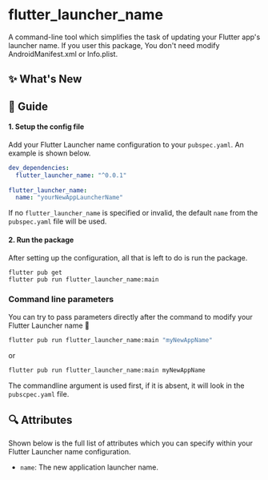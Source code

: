 # flutter_launcher_name

A command-line tool which simplifies the task of updating your Flutter app's launcher name.
If you user this package, You don't need modify AndroidManifest.xml or Info.plist.


## :sparkles: What's New


## :book: Guide

#### 1. Setup the config file

Add your Flutter Launcher name configuration to your `pubspec.yaml`.
An example is shown below.

```yaml
dev_dependencies: 
  flutter_launcher_name: "^0.0.1"
  
flutter_launcher_name:
  name: "yourNewAppLauncherName"

```

If no `flutter_launcher_name` is specified or invalid, the default `name` from the `pubspec.yaml` file will be used.

#### 2. Run the package

After setting up the configuration, all that is left to do is run the package.

```
flutter pub get
flutter pub run flutter_launcher_name:main
```

### Command line parameters

You can try to pass parameters directly after the command to modify your Flutter Launcher name 🌸

```bash
flutter pub run flutter_launcher_name:main "myNewAppName"
```
or
```bash
flutter pub run flutter_launcher_name:main myNewAppName
```

The commandline argument is used first, if it is absent, it will look in the `pubscpec.yaml` file.

## :mag: Attributes

Shown below is the full list of attributes which you can specify within your Flutter Launcher name configuration.

- `name`: The new application launcher name.

